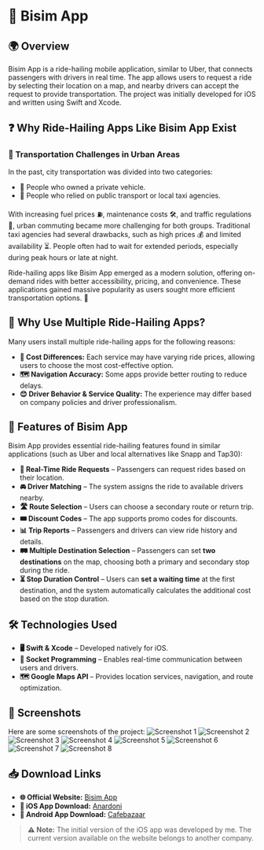 # 🚖 Bisim App

## 🌍 Overview
Bisim App is a ride-hailing mobile application, similar to Uber, that connects passengers with drivers in real time. The app allows users to request a ride by selecting their location on a map, and nearby drivers can accept the request to provide transportation. The project was initially developed for iOS and written using Swift and Xcode.

## ❓ Why Ride-Hailing Apps Like Bisim App Exist
### 🚦 Transportation Challenges in Urban Areas
In the past, city transportation was divided into two categories:
- 🚗 People who owned a private vehicle.
- 🚌 People who relied on public transport or local taxi agencies.

With increasing fuel prices ⛽, maintenance costs 🛠️, and traffic regulations 🚧, urban commuting became more challenging for both groups. Traditional taxi agencies had several drawbacks, such as high prices 💰 and limited availability ⏳. People often had to wait for extended periods, especially during peak hours or late at night.

Ride-hailing apps like Bisim App emerged as a modern solution, offering on-demand rides with better accessibility, pricing, and convenience. These applications gained massive popularity as users sought more efficient transportation options. 🚕

## 🤔 Why Use Multiple Ride-Hailing Apps?
Many users install multiple ride-hailing apps for the following reasons:
- **💸 Cost Differences:** Each service may have varying ride prices, allowing users to choose the most cost-effective option.
- **🗺️ Navigation Accuracy:** Some apps provide better routing to reduce delays.
- **😊 Driver Behavior & Service Quality:** The experience may differ based on company policies and driver professionalism.

## 🚀 Features of Bisim App
Bisim App provides essential ride-hailing features found in similar applications (such as Uber and local alternatives like Snapp and Tap30):
- **📍 Real-Time Ride Requests** – Passengers can request rides based on their location.
- **🚘 Driver Matching** – The system assigns the ride to available drivers nearby.
- **🛣️ Route Selection** – Users can choose a secondary route or return trip.
- **🎟️ Discount Codes** – The app supports promo codes for discounts.
- **📊 Trip Reports** – Passengers and drivers can view ride history and details.
- **🛤️ Multiple Destination Selection** – Passengers can set **two destinations** on the map, choosing both a primary and secondary stop during the ride.
- **⏳ Stop Duration Control** – Users can **set a waiting time** at the first destination, and the system automatically calculates the additional cost based on the stop duration.

## 🛠️ Technologies Used
- **🖥️ Swift & Xcode** – Developed natively for iOS.
- **🔗 Socket Programming** – Enables real-time communication between users and drivers.
- **🗺️ Google Maps API** – Provides location services, navigation, and route optimization.

## 📸 Screenshots
Here are some screenshots of the project:
![Screenshot 1](images/1.jpeg)
![Screenshot 2](images/2.jpeg)
![Screenshot 3](images/3.jpeg)
![Screenshot 4](images/4.jpeg)
![Screenshot 5](images/5.jpeg)
![Screenshot 6](images/6.jpeg)
![Screenshot 7](images/7.jpeg)
![Screenshot 8](images/8.jpeg)

## 📥 Download Links
- **🌐 Official Website:** [Bisim App](https://bisimapp.com/)
- **📱 iOS App Download:** [Anardoni](https://anardoni.com/ios/app/_YOPi-JH)
- **📱 Android App Download:** [Cafebazaar](https://cafebazaar.ir/app/ir.ecab.bisimapp.passenger)

> **⚠️ Note:** The initial version of the iOS app was developed by me. The current version available on the website belongs to another company.

